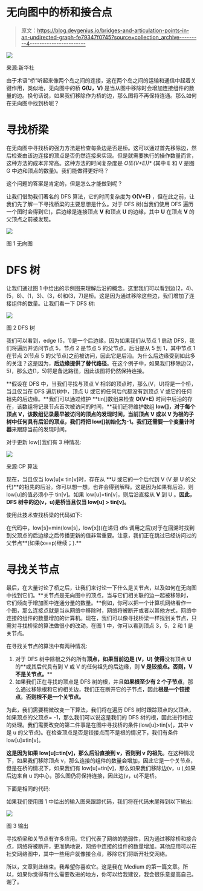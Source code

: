 # 无向图中的桥和接合点

> 原文：<https://blog.devgenius.io/bridges-and-articulation-points-in-an-undirected-graph-fe79347f0745?source=collection_archive---------4----------------------->

![](img/b0c4b9901f91c83808b5a8434f361e46.png)

来源:新华社

由于术语“桥”听起来像两个岛之间的连接，这在两个岛之间的运输和通信中起着关键作用，类似地，无向图中的桥 **G(U，V)** 是当从图中移除时会增加连接组件的数量的边。换句话说，如果我们移除作为桥的边，那么图将不再保持连通。那么如何在无向图中找到桥呢？

# **寻找桥梁**

在无向图中寻找桥的强力方法是检查每条边是否是桥。这可以通过首先移除边，然后检查由该边连接的顶点是否仍然连接来实现。但是就需要执行的操作数量而言，这种方法的成本非常高。这种方法的时间复杂度是 **O(E*(V+E))** (其中 E 和 V 是图 G 中边和顶点的数量)。我们能做得更好吗？

这个问题的答案是肯定的，但是怎么才能做到呢？

让我们借助我们著名的 DFS 算法，它的时间复杂度为 **O(V+E)** ，但在此之前，让我们先了解一下寻找桥梁的主要思想是什么。对于 DFS 树(当我们使用 DFS 遍历一个图时会得到它)，后边缘是连接顶点 **V** 和顶点 **U** 的边缘，其中 **U** 在顶点 **V** 的父顶点之前被发现。

![](img/911de7a24aedbbdb9f310f8038df57f1.png)

图 1 无向图

# **DFS 树**

让我们通过图 1 中给出的示例图来理解后沿的概念。这里我们可以看到边(2，4)、(5，8)、(1，3)、(3，6)和(3，7)是桥。这是因为通过移除这些边，我们增加了连接组件的数量。让我们看一下 DFS 树:

![](img/81faff7c332d2b25b2a987639bcba041.png)

图 2 DFS 树

我们可以看到，edge (5，1)是一个后边缘，因为如果我们从节点 1 启动 DFS，我们将遍历并访问节点 5，节点 2 是节点 5 的父节点。后沿是从 5 到 1，其中节点 1 在节点 2(节点 5 的父节点)之前被访问，因此它是后沿。为什么后边缘受到如此多的关注？这是因为，**后边缘提供了替代路径**。在这个例子中，如果我们移除边(2，5)，那么边(1，5)将是备选路径，因此该图将仍然保持连接。

**假设在 DFS 中，当我们寻找与顶点 V 相邻的顶点时，那么(V，U)将是一个桥，当且仅当在 DFS 遍历树中，顶点 U 或它的任何后代都没有到顶点 V 或它的任何祖先的后边缘。**我们可以通过维护 **tin[]数组来检查 **O(V+E)** 时间中后沿的存在，该数组将记录节点首次被访问的时间，**我们还将维护数组 **low[]，对于每个顶点 V，该数组记录最早被访问的顶点的发现时间，当前顶点** **V 或以 V 为根的子树中任何具有后沿的顶点，**我们将把 low[]初始化为-1。我们还需要一个变量**计时器**来跟踪当前的发现时间。

对于更新 low[]我们有 3 种情况:

![](img/63ffa081e4201fafa7f58a5c1aa4e458.png)

来源:CP 算法

现在，当且仅当 low[u]≤ tin[v]时，存在从 **U 或它的一个后代到 V (V 是 U 的父代)**的祖先的后沿。你可以想一想，也许会得到解释。这是因为如果有后沿，则 low[u]的值必须小于 tin[v]。如果 low[u]=tin[v]，则后沿直接从 **V** 到 U 。**因此，DFS 树中的边(v，u)是桥当且仅当 low[u] > tin[v]。**

使用此技术查找桥梁的代码如下:

在代码中，low[s]=min(low[s]，low[x])(在递归 dfs 调用之后)对于在回溯时找到到父顶点的后边缘之后传播更新的值非常重要。注意，我们正在跳过已经访问过的父节点**(如果(x==p)继续；).**

# 寻找关节点

最后，在大量讨论了桥之后，让我们来讨论一下什么是关节点，以及如何在无向图中找到它们。**关节点是无向图中的顶点，当与它们相关联的边一起被移除时，它们倾向于增加图中连通分量的数量。**例如，你可以把一个计算机网络看作一个图，那么连接点就是当从网络中移除时，网络将被断开或者以其他方式，网络中连接的组件的数量增加的计算机。现在，我们可以像寻找桥梁一样找到关节点，只需对寻找桥梁的算法做很小的改动。在图 1 中，你可以看到顶点 3，5，2 和 1 是关节点。

在寻找关节点的算法中有两种情况:

1.  对于 DFS 树中除根之外的所有**顶点，如果当前边是 **(V，U)** 使得**没有顶点 **U** 的**或其后代具有到 V 或 V 的任何祖先的后边缘，则 **V 是铰接点。否则，V 不是关节点。****
2.  如果我们正在寻找的顶点是 DFS 树的根，并且**如果根至少有 2 个子节点**，那么通过移除根和它的相关边，我们正在断开它的子节点，因此**根是一个铰接点**。**否则根不是一个关节点。**

为此，我们需要稍微改变一下算法，我们将在遍历 DFS 树时跟踪顶点的父顶点，如果顶点的父顶点= -1，那么我们可以说这是我们的 DFS 树的根，因此进行相应的处理。我们需要改变的第二件事是在图中寻找桥的条件(low[u]>tin[v]，其中 v 是 u 的父节点)。在检查顶点是否是铰接点而不是根的情况下，我们有条件 low[u]≥tin[v]。

**这是因为如果 low[u]=tin[v]，那么后沿直接到 v，否则到 v 的祖先**。在这种情况下，如果我们移除顶点 v，那么连接的组件的数量会增加，因此它是一个关节点，但是在桥的情况下，如果我们有 low[u]=tin[v]，那么如果我们移除边(v，u ),如果后边来自 u 的中心，那么图仍将保持连接，因此边(v，u)不是桥。

下面是相同的代码:

如果我们使用图 1 中给出的输入图来跟踪代码，我们将在代码末尾得到以下输出:

![](img/952e151042b4db7347b2228b503076fb.png)

图 3 输出

寻找桥梁和关节点有许多应用。它们代表了网络的脆弱性，因为通过移除桥和接合点，网络将被断开，更准确地说，网络中连接的组件的数量增加。其他应用可以在社交网络图中，其中一些用户就像接合点，移除它们将断开社交网络。

所以，文章到此结束。我希望你喜欢它。这是我在 Medium 的第一篇文章。所以，如果你觉得有什么需要改进的地方，你可以给我建议，我会很乐意提高自己。谢了。